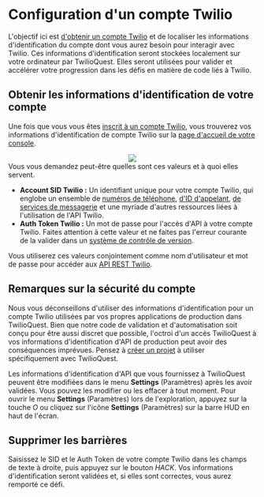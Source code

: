# Configuration d'un compte Twilio

L'objectif ici est [d'obtenir un compte Twilio](https://www.twilio.com/try-twilio?utm_source=twilioquest-3) et de localiser les informations d'identification du compte dont vous aurez besoin pour interagir avec Twilio. Ces informations d'identification seront stockées localement sur votre ordinateur par TwilioQuest. Elles seront utilisées pour valider et accélérer votre progression dans les défis en matière de code liés à Twilio.

## Obtenir les informations d'identification de votre compte

Une fois que vous vous êtes [inscrit à un compte Twilio](https://www.twilio.com/try-twilio?utm_source=twilioquest-3), vous trouverez vos informations d'identification de compte Twilio sur la [page d'accueil de votre console](https://www.twilio.com/console).

<center>
<img src="images/basic_training/account-sid-auth-token.png" />
</center>
Vous vous demandez peut-être quelles sont ces valeurs et à quoi elles servent.

- **Account SID Twilio&nbsp;:** Un identifiant unique pour votre compte Twilio, qui englobe un ensemble de [numéros de téléphone](https://www.twilio.com/console/phone-numbers/incoming), [d'ID d'appelant](https://www.twilio.com/console/phone-numbers/verified), [de services de messagerie](https://www.twilio.com/console/sms/services) et une myriade d'autres ressources liées à l'utilisation de l'API Twilio.
- **Auth Token Twilio&nbsp;:** Un mot de passe pour l'accès d'API à votre compte Twilio. Faites attention à cette valeur et ne faites pas l'erreur courante de la valider dans un [système de contrôle de version](https://en.wikipedia.org/wiki/Version_control).

Vous utiliserez ces valeurs conjointement comme nom d'utilisateur et mot de passe pour accéder aux [API REST Twilio](https://www.twilio.com/docs).

## Remarques sur la sécurité du compte

Nous vous déconseillons d'utiliser des informations d'identification pour un compte Twilio utilisées par vos propres applications de production dans TwilioQuest. Bien que notre code de validation et d'automatisation soit conçu pour être aussi discret que possible, l'octroi d'un accès TwilioQuest à vos informations d'identification d'API de production peut avoir des conséquences imprévues. Pensez à [créer un projet](https://www.twilio.com/console/projects/create) à utiliser spécifiquement avec TwilioQuest.

Les informations d'identification d'API que vous fournissez à TwilioQuest peuvent être modifiées dans le menu **Settings** (Paramètres) après les avoir validées. Vous pouvez les modifier ou les effacer à tout moment. Pour ouvrir le menu **Settings** (Paramètres) lors de l'exploration, appuyez sur la touche *O* ou cliquez sur l'icône **Settings** (Paramètres) sur la barre HUD en haut de l'écran.

## Supprimer les barrières

Saisissez le SID et le Auth Token de votre compte Twilio dans les champs de texte à droite, puis appuyez sur le bouton *HACK*. Vos informations d'identification seront validées et, si elles sont correctes, vous aurez remporté ce défi.
